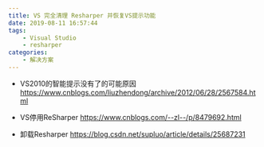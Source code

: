 ```yaml
---
title: VS 完全清理 Resharper 并恢复VS提示功能
date: 2019-08-11 16:57:44
tags:
    - Visual Studio
    - resharper
categories:
    - 解决方案
---
```



- VS2010的智能提示没有了的可能原因
https://www.cnblogs.com/liuzhendong/archive/2012/06/28/2567584.html

- VS停用ReSharper
https://www.cnblogs.com/--zl--/p/8479692.html

- 卸载Resharper
https://blog.csdn.net/supluo/article/details/25687231